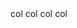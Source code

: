 <Container>
    <Row>
        <Col>col</Col>
        <Col>col</Col>
    </Row>
    <Row>
        <Col>col</Col>
        <Col>col</Col>
    </Row>
</Container>
